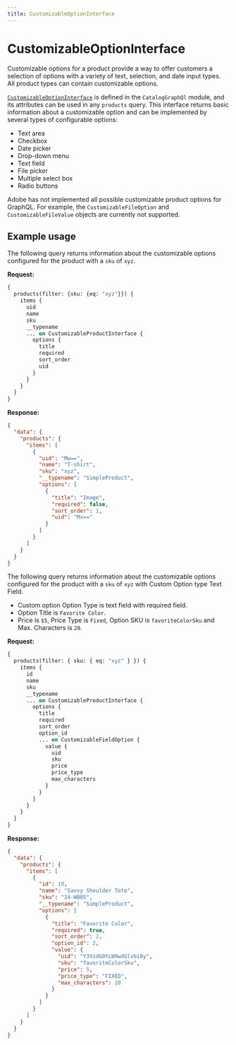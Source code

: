 ```yaml
---
title: CustomizableOptionInterface
---
```


# CustomizableOptionInterface

Customizable options for a product provide a way to offer customers a selection of options with a variety of text, selection, and date input types. All product types can contain customizable options.

[`CustomizableOptionInterface`](https://developer.adobe.com/commerce/webapi/graphql-api/index.html#definition-CustomizableOptionInterface) is defined in the `CatalogGraphQl` module, and its attributes can be used in any `products` query. This interface returns basic information about a customizable option and can be implemented by several types of configurable options:

*  Text area
*  Checkbox
*  Date picker
*  Drop-down menu
*  Text field
*  File picker
*  Multiple select box
*  Radio buttons

<InlineAlert variant="info" slots="text" />

Adobe has not implemented all possible customizable product options for GraphQL. For example, the `CustomizableFileOption` and `CustomizableFileValue` objects are currently not supported.

## Example usage

The following query returns information about the customizable options configured for the product with a `sku` of `xyz`.

**Request:**

```graphql
{
  products(filter: {sku: {eq: "xyz"}}) {
    items {
      uid
      name
      sku
      __typename
      ... on CustomizableProductInterface {
        options {
          title
          required
          sort_order
          uid
        }
      }
    }
  }
}
```

**Response:**

```json
{
  "data": {
    "products": {
      "items": [
        {
          "uid": "Mw==",
          "name": "T-shirt",
          "sku": "xyz",
          "__typename": "SimpleProduct",
          "options": [
            {
              "title": "Image",
              "required": false,
              "sort_order": 1,
              "uid": "Mx=="
            }
          ]
        }
      ]
    }
  }
}
```

The following query returns information about the customizable options configured for the product with a `sku` of `xyz` with Custom Option type Text Field.

*  Custom option Option Type is text field with required field.
*  Option Title is `Favorite Color`.
*  Price is `$5`, Price Type is `Fixed`, Option SKU is `favoriteColorSku` and Max. Characters is `20`.

**Request:**

```graphql
{
  products(filter: { sku: { eq: "xyz" } }) {
    items {
      id
      name
      sku
      __typename
      ... on CustomizableProductInterface {
        options {
          title
          required
          sort_order
          option_id
          ... on CustomizableFieldOption {
            value {
              uid
              sku
              price
              price_type
              max_characters
            }
          }
        }
      }
    }
  }
}
```

**Response:**

```json
{
  "data": {
    "products": {
      "items": [
        {
          "id": 10,
          "name": "Savvy Shoulder Tote",
          "sku": "24-WB05",
          "__typename": "SimpleProduct",
          "options": [
            {
              "title": "Favorite Color",
              "required": true,
              "sort_order": 2,
              "option_id": 2,
              "value": {
                "uid": "Y3VzdG9tLW9wdGlvbi8y",
                "sku": "favoriteColorSku",
                "price": 5,
                "price_type": "FIXED",
                "max_characters": 20
              }
            }
          ]
        }
      ]
    }
  }
}
```
